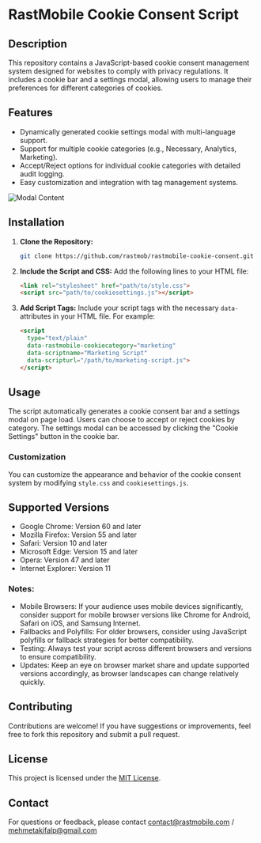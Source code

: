 
# RastMobile Cookie Consent Script

## Description
This repository contains a JavaScript-based cookie consent management system designed for websites to comply with privacy regulations. It includes a cookie bar and a settings modal, allowing users to manage their preferences for different categories of cookies.

## Features
- Dynamically generated cookie settings modal with multi-language support.
- Support for multiple cookie categories (e.g., Necessary, Analytics, Marketing).
- Accept/Reject options for individual cookie categories with detailed audit logging.
- Easy customization and integration with tag management systems.

![Modal Content](https://github.com/rastmob/cookie-management/assets/58806790/0aeb057b-3c26-4bb5-a0f1-64bd6fc05d3a)


## Installation
1. **Clone the Repository:**
   ```bash
   git clone https://github.com/rastmob/rastmobile-cookie-consent.git
   ```

2. **Include the Script and CSS:**
   Add the following lines to your HTML file:
   ```html
   <link rel="stylesheet" href="path/to/style.css">
   <script src="path/to/cookiesettings.js"></script>
   ```

3. **Add Script Tags:**
   Include your script tags with the necessary `data-` attributes in your HTML file. For example:
   ```html
   <script
     type="text/plain"
     data-rastmobile-cookiecategory="marketing"
     data-scriptname="Marketing Script"
     data-scripturl="/path/to/marketing-script.js">
   </script>
   ```

## Usage
The script automatically generates a cookie consent bar and a settings modal on page load. Users can choose to accept or reject cookies by category. The settings modal can be accessed by clicking the "Cookie Settings" button in the cookie bar.

### Customization
You can customize the appearance and behavior of the cookie consent system by modifying `style.css` and `cookiesettings.js`.

## Supported Versions
- Google Chrome: Version 60 and later
- Mozilla Firefox: Version 55 and later
- Safari: Version 10 and later
- Microsoft Edge: Version 15 and later
- Opera: Version 47 and later
- Internet Explorer: Version 11

### Notes:
- Mobile Browsers: If your audience uses mobile devices significantly, consider support for mobile browser versions like Chrome for Android, Safari on iOS, and Samsung Internet.
- Fallbacks and Polyfills: For older browsers, consider using JavaScript polyfills or fallback strategies for better compatibility.
- Testing: Always test your script across different browsers and versions to ensure compatibility.
- Updates: Keep an eye on browser market share and update supported versions accordingly, as browser landscapes can change relatively quickly.


## Contributing
Contributions are welcome! If you have suggestions or improvements, feel free to fork this repository and submit a pull request.

## License
This project is licensed under the [MIT License](LICENSE).

## Contact
For questions or feedback, please contact contact@rastmobile.com / mehmetakifalp@gmail.com 
